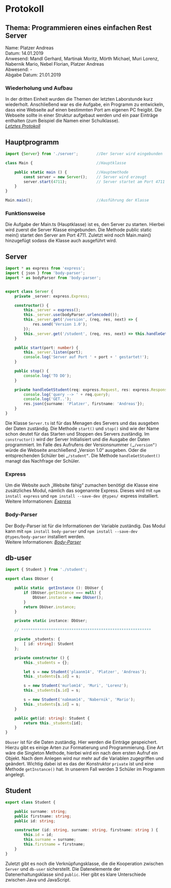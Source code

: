 # Protokoll

## Thema: Programmieren eines einfachen Rest Server
Name: Platzer Andreas <br>
Datum: 14.01.2019 <br>
Anwesend: Mandl Gerhard, Martinak Moritz, Mörth Michael, Muri Lorenz, Nabernik Mario, Nebel Florian, Platzer Andreas <br>
Abwesend: -<br>
Abgabe Datum: 21.01.2019 <br>

### Wiederholung und Aufbau
In der dritten Einheit wurden die Themen der letzten Laborstunde kurz wiederholt. Anschließend war es die Aufgabe, ein Programm zu entwickeln, dass eine Webseite auf einen bestimmten Port am eigenen PC freigibt. Die Webseite sollte in einer Struktur aufgebaut werden und ein paar Einträge enthalten (zum Beispiel die Namen einer Schulklasse). <br>
  *[Letztes Protokoll](https://github.com/HTLMechatronics/m14-la1-sx/blob/plaanm14/plaanm14/README_19_01_07.md)*

## Hauptprogramm
```typescript
import {Server} from './server';        //Der Server wird eingebunden

class Main {                            //Hauptklasse

    public static main () {             //Hauptmethode
        const server = new Server();    // Server wird erzeugt
        server.start(4711);             // Server startet am Port 4711
    }
}

Main.main();                            //Ausführung der Klasse
```

### Funktionsweise
Die Aufgabe der Main.ts (Hauptklasse) ist es, den Server zu starten. Hierbei wird zuerst die Server Klasse eingebunden. Die Methode public static mein() startet den Server am Port 4711. Zuletzt wird noch Main.main() hinzugefügt sodass die Klasse auch ausgeführt wird. 

## Server
```typescript
import * as express from 'express';
import { json } from 'body-parser';
import * as bodyParser from 'body-parser';


export class Server {
    private _server: express.Express;

    constructor() {
        this._server = express();
        this._server.use(bodyParser.urlencoded());
        this._server.get('/version', (req, res, next) => {
            res.send('Version 1.0');
        });
        this._server.get('/student', (req, res, next) => this.handleGetStudent(req, res, next));
    }

    public start(port: number) {
        this._server.listen(port);
        console.log('Server auf Port ' + port + ' gestartet!');
    }

    public stop() {
        console.log('TO DO');
    }

    private handleGetStudent(req: express.Request, res: express.Response, next: express.NextFunction) {
        console.log('query --> ' + req.query);
        console.log('GET..');
        res.json({surname: 'Platzer', firstname: 'Andreas'});
    }
}
```

Die Klasse `Server.ts` ist für das Menagen des Servers und das ausgeben der Daten zuständig. Die Methode `start()` und `stop()` sind wie der Name schon deutet für das Starten und Stoppen des Servers zuständig. Im `constructor()` wird der Server Initialisiert und die Ausgabe der Daten programmiert. Im Falle des Aufrufens der Versionsnummer `(„/version“)` würde die Webseite anschließend „Version 1.0“ ausgeben. Oder die entsprechenden Schüler bei `„/student“`. Die Methode `handleGetStudent()` managt das Nachfrage der Schüler.

### Express
Um die Website auch „Website fähig“ zumachen benötigt die Klasse eine zusätzliches Modul, nämlich das sogenannte Express. Dieses wird mit `npm install express` und `npm install --save-dev @types/ `express installiert.<br>
Weitere Informationen:
  *[Express](https://www.npmjs.com/package/express)*


### Body-Parser
Der Body-Parser ist für die Informationen der Variable zuständig. 
Das Modul kann mit `npm install body-parser` und `npm install --save-dev @types/body-parser` installiert werden.<br>
Weitere Informationen:
  *[Body-Parser](https://www.npmjs.com/package/body-parser)*
  
## db-user
```typescript
import { Student } from './student';

export class DbUser {

    public static  getInstance (): DbUser {
        if (DbUser.getInstance === null) {
            DbUser.instance = new DbUser();
        }
        return DbUser.instance;
    }

    private static instance: DbUser;

    // *********************************************************

    private _students: {
        [ id: string]: Student
    };

    private constructor () {
        this._students = {};

        let s = new Student('plaanm14', 'Platzer', 'Andreas');
        this._students[s.id] = s;

        s = new Student('murlom14', 'Muri', 'Lorenz');
        this._students[s.id] = s;

        s = new Student('nabmam14', 'Nabernik', 'Mario');
        this._students[s.id] = s;
    }

    public get(id: string): Student {
        return this._students[id];
    }
}
```
`Dbuser` ist für die Daten zuständig. Hier werden die Einträge gespeichert. Hierzu gibt es einige Arten zur Formatierung und Programmierung. Eine Art wäre die Singleton Methode, hierbei wird ein nach dem ersten Aufruf ein Objekt. Nach dem Anlegen wird nur mehr auf die Variablen zugegriffen und geändert. Wichtig dabei ist es das der Konstruktor `private` ist und eine Methode `getInstance()` hat. In unserem Fall werden 3 Schüler im Programm angelegt. 



## Student
```typescript
export class Student {

    public surname: string;
    public firstname: string;
    public id: string;

    constructor (id: string, surname: string, firstname: string ) {
        this.id = id;
        this.surname = surname;
        this.firstname = firstname;
    }
}
```

Zuletzt gibt es noch die Verknüpfungsklasse, die die Kooperation zwischen `Server` und `db-user` sicherstellt. Die Datenelemente der Datenerhaltungsklasse sind `public`. Hier gibt es klare Unterschiede zwischen Java und JavaScript.



